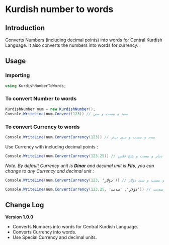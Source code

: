 # Kurdish number to words

## Introduction
Converts Numbers (including decimal points) into words for Central Kurdish Language. It also converts the numbers into words for currency.


## Usage
### Importing
```c#
using KurdishNumberToWords;
```

### To convert Number to words
```c#
KurdishNumber num = new KurdishNumber();
Console.WriteLine(num.Convert(123)) // سەد و بیست و سێ
```

### To convert Currency to words
```c#
Console.WriteLine(num.ConvertCurrency(123)) // سەد و بیست و سێ دینار
```
Use Currency with including decimal points :
```c#
Console.WriteLine(num.ConvertCurrency(123.25)) // سەد و بیست و سێ دینار و بیست و پێنج فلس
```

_Note. By default Currency unit is __Dinar__ and decimal unit is __Flis__, you can change to any Currency and decimal unit :_
```c#
Console.WriteLine(num.ConvertCurrency(123, 'دۆلار')) // سەد و بیست و سێ دۆلار

Console.WriteLine(num.ConvertCurrency(123.25, 'دۆلار', 'سەنت')) // سەد و بیست و سێ دۆلار و بیست و پێنج سەنت
```


## Change Log

__Version 1.0.0__
* Converts Numbers into words for Central Kurdish Language.
* Converts Currency into words.
* Use Special Currency and decimal units.
